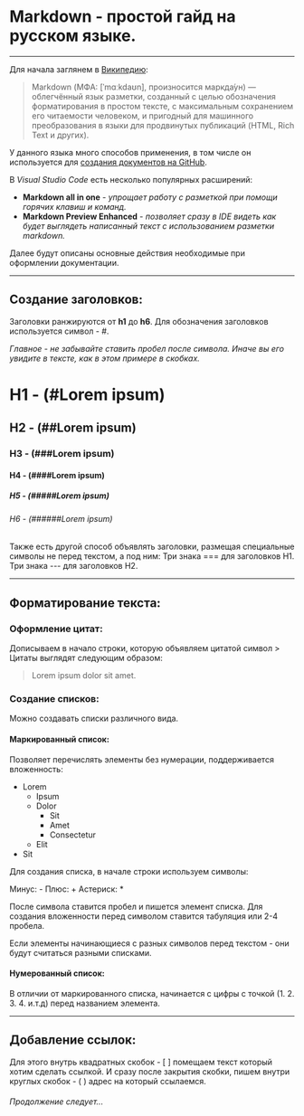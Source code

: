 # Markdown - простой гайд на русском языке.
___
Для начала заглянем в [Википедию](https://ru.wikipedia.org/wiki/Markdown):
>Markdown (МФА: [ˈmɑːkdaʊn], произносится маркда́ун) — облегчённый язык разметки, созданный с целью обозначения форматирования в простом тексте, с максимальным сохранением его читаемости человеком, и пригодный для машинного преобразования в языки для продвинутых публикаций (HTML, Rich Text и других).

У данного языка много способов применения, в том числе он используется для [создания документов на GitHub](https://docs.github.com/ru/get-started/writing-on-github).

В *Visual Studio Code* есть несколько популярных расширений:
- **Markdown all in one** - *упрощает работу с разметкой при помощи горячих клавиш и команд.*
- **Markdown Preview Enhanced** - *позволяет сразу в IDE видеть как будет выглядеть написанный текст с использованием разметки markdown.*

Далее будут описаны основные действия необходимые при оформлении документации.

___
## Создание заголовков:

Заголовки ранжируются от **h1** до **h6**.
Для обозначения заголовков используется символ - #.

*Главное - не забывайте ставить пробел после символа.*
*Иначе вы его увидите в тексте, как в этом примере в скобках.*
# H1 - (#Lorem ipsum)  
## H2 - (##Lorem ipsum)  
### H3 - (###Lorem ipsum)  
#### H4 - (####Lorem ipsum)  
##### H5 - (#####Lorem ipsum)  
###### H6 - (######Lorem ipsum)

Также есть другой способ объявлять заголовки, размещая специальные символы не перед текстом, а под ним:
Три знака === для заголовков H1.
Три  знака --- для заголовков H2.
___
## Форматирование текста:

### Оформление цитат:
Дописываем в начало строки, которую объявляем цитатой символ >
Цитаты выглядят следующим образом:
>Lorem ipsum dolor sit amet.

### Создание списков:
Можно создавать списки различного вида.
#### Маркированный список:
Позволяет перечислять элементы без нумерации, поддерживается вложенность:
- Lorem
    - Ipsum
    - Dolor
        - Sit
        - Amet
        - Consectetur
    - Elit
- Sit

Для создания списка, в начале строки используем символы:

Минус: -
Плюс: +
Астериск: *

После символа ставится пробел и пишется элемент списка.
Для создания вложенности перед символом ставится табуляция или 2-4 пробела.

Если элементы начинающиеся с разных символов перед текстом - они будут считаться разными списками.

#### Нумерованный список:

В отличии от маркированного списка, начинается с цифры с точкой (1. 2. 3. 4. и.т.д) перед названием элемента.
___
## Добавление ссылок: 

Для этого внутрь квадратных скобок - [ ] помещаем текст который хотим сделать ссылкой. И сразу после закрытия скобки, пишем внутри круглых скобок - ( ) адрес на который ссылаемся.


###### Продолжение следует...